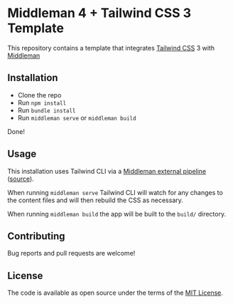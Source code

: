 # Middleman 4 + Tailwind CSS 3 Template

This repository contains a template that integrates [Tailwind CSS](https://tailwindcss.com/) 3 with [Middleman](https://middlemanapp.com/)

## Installation

 * Clone the repo
 * Run `npm install`
 * Run `bundle install`
 * Run `middleman serve` or `middleman build`

 Done!

## Usage

This installation uses Tailwind CLI via a [Middleman external pipeline](https://middlemanapp.com/advanced/external-pipeline/) ([source](https://github.com/donnfelker/middlemanapp-tailwindcss-template/blob/main/config.rb#L8)). 

When running `middleman serve` Tailwind CLI will watch for any changes to the content files and will then rebuild the CSS as necessary. 

When running `middleman build` the app will be built to the `build/` directory.


## Contributing

Bug reports and pull requests are welcome!

## License

The code is available as open source under the terms of the [MIT License](https://opensource.org/licenses/MIT).
